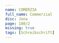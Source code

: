 ```yaml
---
name: COMERZIA
full_name: Commerzial
disc: Jona
page: 180/2
missing: true
tags: [Schreibschrift]
---
```

